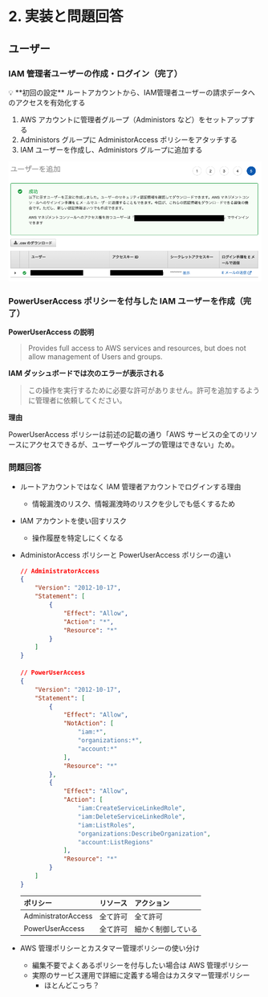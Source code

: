 # 2. 実装と問題回答

## ユーザー

### IAM 管理者ユーザーの作成・ログイン（完了）

<aside>
💡 **初回の設定**
ルートアカウントから、IAM管理者ユーザーの請求データへのアクセスを有効化する

</aside>

1. AWS アカウントに管理者グループ（Administors など）をセットアップする
2. Administors グループに AdministorAccess ポリシーをアタッチする
3. IAM ユーザーを作成し、Administors グループに追加する

![create-iam-user.png](./screenshots/create-iam-user.png)

### PowerUserAccess ポリシーを付与した IAM ユーザーを作成（完了）

**PowerUserAccess の説明**

> Provides full access to AWS services and resources, but does not allow management of Users and groups.

**IAM ダッシュボードでは次のエラーが表示される**

> この操作を実行するために必要な許可がありません。許可を追加するように管理者に依頼してください。

**理由**

PowerUserAccess ポリシーは前述の記載の通り「AWS サービスの全てのリソースにアクセスできるが、ユーザーやグループの管理はできない」ため。

### 問題回答

- ルートアカウントではなく IAM 管理者アカウントでログインする理由
  - 情報漏洩のリスク、情報漏洩時のリスクを少しでも低くするため
- IAM アカウントを使い回すリスク
  - 操作履歴を特定しにくくなる
- AdministorAccess ポリシーと PowerUserAccess ポリシーの違い

  ```json
  // AdministratorAccess
  {
      "Version": "2012-10-17",
      "Statement": [
          {
              "Effect": "Allow",
              "Action": "*",
              "Resource": "*"
          }
      ]
  }

  // PowerUserAccess
  {
      "Version": "2012-10-17",
      "Statement": [
          {
              "Effect": "Allow",
              "NotAction": [
                  "iam:*",
                  "organizations:*",
                  "account:*"
              ],
              "Resource": "*"
          },
          {
              "Effect": "Allow",
              "Action": [
                  "iam:CreateServiceLinkedRole",
                  "iam:DeleteServiceLinkedRole",
                  "iam:ListRoles",
                  "organizations:DescribeOrganization",
                  "account:ListRegions"
              ],
              "Resource": "*"
          }
      ]
  }
  ```

  | ポリシー            | リソース | アクション         |
  | ------------------- | -------- | ------------------ |
  | AdministratorAccess | 全て許可 | 全て許可           |
  | PowerUserAccess     | 全て許可 | 細かく制御している |

- AWS 管理ポリシーとカスタマー管理ポリシーの使い分け
  - 編集不要でよくあるポリシーを付与したい場合は AWS 管理ポリシー
  - 実際のサービス運用で詳細に定義する場合はカスタマー管理ポリシー
    - ほとんどこっち？
